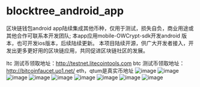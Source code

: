 # blocktree_android_app
区块链钱包android app陆续集成其他币种，仅用于测试，损失自负，商业用途或其他合作可联系本开发团队;
本app应用mobile-OWCrypt-sdk开发android 版本，也可开发ios版本，后续陆续更新。
本项目陆续开源，供广大开发者接入，开发出更多更好用的区块链应用，共同促进区块链社区的发展。

ltc 测试币领取地址：http://testnet.litecointools.com
btc 测试币领取地址：http://bitcoinfaucet.uo1.net/
eth，qtum是真实币地址
![image](https://github.com/blocktree/blocktree_android_app/blob/master/photo/splash.jpg)
![image](https://github.com/blocktree/blocktree_android_app/blob/master/photo/creatwaller.jpg)
![image](https://github.com/blocktree/blocktree_android_app/blob/master/photo/zhujima.jpg)
![image](https://github.com/blocktree/blocktree_android_app/blob/master/photo/xieyi.jpg)
![image](https://github.com/blocktree/blocktree_android_app/blob/master/photo/send.jpg)
![image](https://github.com/blocktree/blocktree_android_app/blob/master/photo/sendd.jpg)
![image](https://github.com/blocktree/blocktree_android_app/blob/master/photo/jilu.jpg)
![image](https://github.com/blocktree/blocktree_android_app/blob/master/photo/home.jpg)
![image](https://github.com/blocktree/blocktree_android_app/blob/master/photo/dizhi.jpg)


